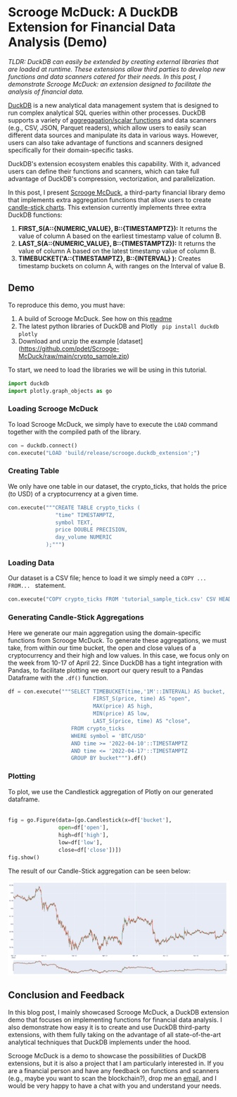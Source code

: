 # Scrooge McDuck: A DuckDB Extension for Financial Data Analysis (Demo)

*TLDR: DuckDB can easily be extended by creating external libraries that are loaded at runtime. These extensions allow third parties to develop new functions and data scanners catered for their needs. In this post, I demonstrate Scrooge McDuck: an extension designed to facilitate the analysis of financial data.*

[DuckDB](https://www.duckdb.org) is a new analytical data management system that is designed to run complex analytical SQL queries within other processes. DuckDB supports a variety of [aggregagation/scalar functions](https://duckdb.org/docs/sql/aggregates) and data scanners (e.g., CSV, JSON, Parquet readers), which allow users to easily scan different data sources and manipulate its data in various ways. However, users can also take advantage of functions and scanners designed specifically for their domain-specific tasks.

DuckDB's extension ecosystem enables this capability. With it, advanced users can define their functions and scanners, which can take full advantage of DuckDB's compression, vectorization, and parallelization.

In this post, I present [Scrooge McDuck](https://github.com/pdet/Scrooge-McDuck), a third-party financial library demo that implements extra aggregation functions that allow users to create [candle-stick charts](https://en.wikipedia.org/wiki/Candlestick_chart).
This extension currently implements three extra DuckDB functions:
1. **FIRST_S(A::{NUMERIC_VALUE}, B::{TIMESTAMPTZ}):** It returns the value of column A based on the earliest timestamp value of column B.
2. **LAST_S(A::{NUMERIC_VALUE}, B::{TIMESTAMPTZ}):** It returns the value of column A based on the latest timestamp value of column B.
3. **TIMEBUCKET('A::{TIMESTAMPTZ}, B::{INTERVAL} ):** Creates timestamp buckets on column A, with ranges on the Interval of value B.


## Demo
To reproduce this demo, you must have:
1. A build of Scrooge McDuck. See how on this [readme](https://github.com/pdet/Scrooge-McDuck#readme)
2. The latest python libraries of DuckDB and Plotly ``` pip install duckdb plotly```
3. Download and unzip the example [dataset] (https://github.com/pdet/Scrooge-McDuck/raw/main/crypto_sample.zip)

To start, we need to load the libraries we will be using in this tutorial.
```python
import duckdb
import plotly.graph_objects as go
```

### Loading Scrooge McDuck
To load Scrooge McDuck, we simply have to execute the ```LOAD``` command together with the compiled path of the library.
```python
con = duckdb.connect()
con.execute("LOAD 'build/release/scrooge.duckdb_extension';")
```
### Creating Table
We only have one table in our dataset, the crypto_ticks, that holds the price (to USD) of a cryptocurrency at a given time.
```python
con.execute("""CREATE TABLE crypto_ticks (
               "time" TIMESTAMPTZ,
               symbol TEXT,
               price DOUBLE PRECISION,
               day_volume NUMERIC
            );""")
```

### Loading Data
Our dataset is a CSV file; hence to load it we simply need a ```COPY ... FROM... ``` statement.
```python
con.execute("COPY crypto_ticks FROM 'tutorial_sample_tick.csv' CSV HEADER;")
```

### Generating Candle-Stick Aggregations
Here we generate our main aggregation using the domain-specific functions from Scrooge McDuck. To generate these aggregations, we must take, from within our time bucket, the open and close values of a cryptocurrency and their high and low values. In this case, we focus only on the week from 10-17 of April 22.
Since DuckDB has a tight integration with Pandas, to facilitate plotting we export our query result to a Pandas Dataframe with the ```.df()``` function. 
```python
df = con.execute("""SELECT TIMEBUCKET(time,'1M'::INTERVAL) AS bucket,
                           FIRST_S(price, time) AS "open",
                           MAX(price) AS high,
                           MIN(price) AS low,
                           LAST_S(price, time) AS "close",
                    FROM crypto_ticks
                    WHERE symbol = 'BTC/USD'
                    AND time >= '2022-04-10'::TIMESTAMPTZ
                    AND time <= '2022-04-17'::TIMESTAMPTZ
                    GROUP BY bucket""").df()
```
### Plotting
To plot, we use the Candlestick aggregation of Plotly on our generated dataframe.
```python

fig = go.Figure(data=[go.Candlestick(x=df['bucket'],
                open=df['open'],
                high=df['high'],
                low=df['low'],
                close=df['close'])])
fig.show()

```

The result of our Candle-Stick aggregation can be seen below:

<img src="scrooge-plot.png"
     alt="Scrooge-Candle-Stick"
     width=1000
     />

## Conclusion and Feedback
In this blog post, I mainly showcased Scrooge McDuck, a DuckDB extension demo that focuses on implementing functions for financial data analysis. I also demonstrate how easy it is to create and use DuckDB third-party extensions, with them fully taking on the advantage of all state-of-the-art analytical techniques that DuckDB implements under the hood.

Scrooge McDuck is a demo to showcase the possibilities of DuckDB extensions, but it is also a project that I am particularly interested in. If you are a financial person and have any feedback on functions and scanners (e.g., maybe you want to scan the blockchain?), drop me an [email](mailto:pedroholanda@gmail.com), and I would be very happy to have a chat with you and understand your needs.
